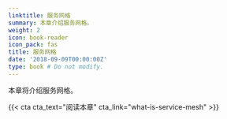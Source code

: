 ```yaml
---
linktitle: 服务网格
summary: 本章介绍服务网格。
weight: 2
icon: book-reader
icon_pack: fas
title: 服务网格
date: '2018-09-09T00:00:00Z'
type: book # Do not modify.
---
```


本章将介绍服务网格。

{{< cta cta_text="阅读本章" cta_link="what-is-service-mesh" >}}